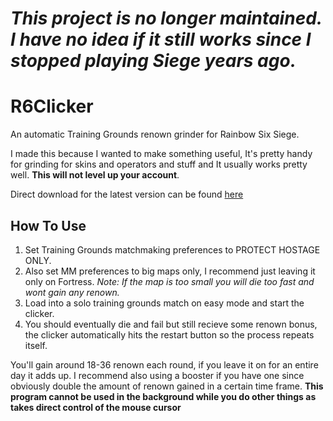 # *This project is no longer maintained. I have no idea if it still works since I stopped playing Siege years ago.*

# R6Clicker
An automatic Training Grounds renown grinder for Rainbow Six Siege.

I made this because I wanted to make something useful, It's pretty handy for grinding for skins and operators and stuff and It usually works pretty well.
**This will not level up your account**.

Direct download for the latest version can be found [here](https://github.com/phreshbrread/R6Clicker/releases/download/v7.1/R6Clicker.exe)

## How To Use
1. Set Training Grounds matchmaking preferences to PROTECT HOSTAGE ONLY.
2. Also set MM preferences to big maps only, I recommend just leaving it only on Fortress.
_Note: If the map is too small you will die too fast and wont gain any renown._
3. Load into a solo training grounds match on easy mode and start the clicker.
4. You should eventually die and fail but still recieve some renown bonus, the clicker automatically hits the restart button so the process repeats itself.

You'll gain around 18-36 renown each round, if you leave it on for an entire day it adds up. I recommend also using a booster if you have one since obviously double the amount of renown gained in a certain time frame.
**This program cannot be used in the background while you do other things as takes direct control of the mouse cursor**
